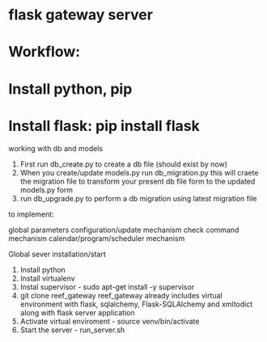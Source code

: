 # flask gateway server

# Workflow:
# Install python, pip
# Install flask: pip install flask



working with db and models

1. First run db_create.py to create a db file (should exist by now)
2. When you create/update models.py run db_migration.py this will craete the migration file to transform your present db file form to the updated models.py form
3. run db_upgrade.py to perform a db migration using latest migration file


to implement:

global parameters configuration/update mechanism
check command mechanism
calendar/program/scheduler mechanism



Global sever installation/start

1. Install python
2. Install virtualenv
3. Instal supervisor - sudo apt-get install -y supervisor
3. git clone reef_gateway
   reef_gateway already includes virtual environment with flask, sqlalchemy, Flask-SQLAlchemy and xmltodict along with flask server application 
4. Activate virtual enviroment - source venv/bin/activate
5. Start the server - run_server.sh


